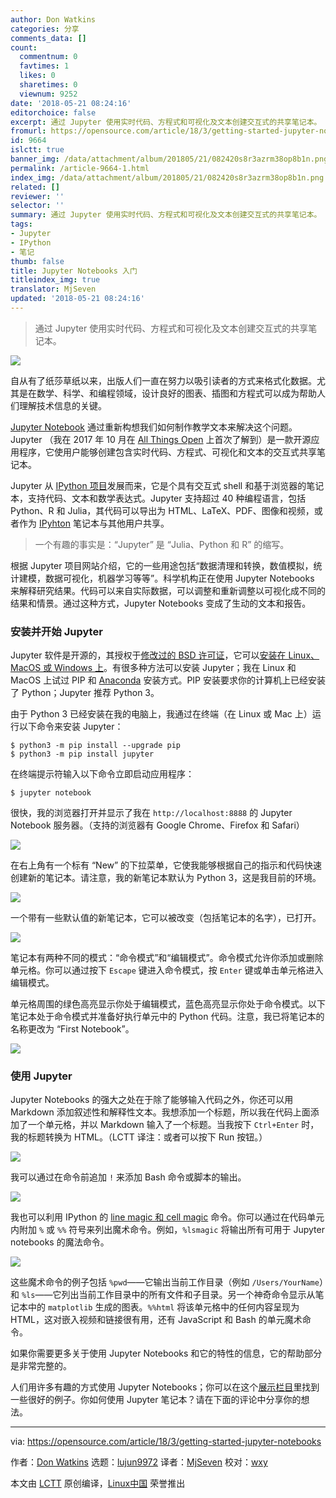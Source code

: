 ```yaml
---
author: Don Watkins
categories: 分享
comments_data: []
count:
  commentnum: 0
  favtimes: 1
  likes: 0
  sharetimes: 0
  viewnum: 9252
date: '2018-05-21 08:24:16'
editorchoice: false
excerpt: 通过 Jupyter 使用实时代码、方程式和可视化及文本创建交互式的共享笔记本。
fromurl: https://opensource.com/article/18/3/getting-started-jupyter-notebooks
id: 9664
islctt: true
banner_img: /data/attachment/album/201805/21/082420s8r3azrm38op8b1n.png
permalink: /article-9664-1.html
index_img: /data/attachment/album/201805/21/082420s8r3azrm38op8b1n.png.thumb.jpg
related: []
reviewer: ''
selector: ''
summary: 通过 Jupyter 使用实时代码、方程式和可视化及文本创建交互式的共享笔记本。
tags:
- Jupyter
- IPython
- 笔记
thumb: false
title: Jupyter Notebooks 入门
titleindex_img: true
translator: MjSeven
updated: '2018-05-21 08:24:16'
---
```



> 
> 通过 Jupyter 使用实时代码、方程式和可视化及文本创建交互式的共享笔记本。
> 
> 
> 


![](/data/attachment/album/201805/21/082420s8r3azrm38op8b1n.png)


自从有了纸莎草纸以来，出版人们一直在努力以吸引读者的方式来格式化数据。尤其是在数学、科学、和编程领域，设计良好的图表、插图和方程式可以成为帮助人们理解技术信息的关键。


[Jupyter Notebook](http://jupyter.org/) 通过重新构想我们如何制作教学文本来解决这个问题。Jupyter （我在 2017 年 10 月在 [All Things Open](https://allthingsopen.org/) 上首次了解到）是一款开源应用程序，它使用户能够创建包含实时代码、方程式、可视化和文本的交互式共享笔记本。


Jupyter 从 [IPython 项目](http://ipython.org/)发展而来，它是个具有交互式 shell 和基于浏览器的笔记本，支持代码、文本和数学表达式。Jupyter 支持超过 40 种编程语言，包括 Python、R 和 Julia，其代码可以导出为 HTML、LaTeX、PDF、图像和视频，或者作为 [IPyhton](https://en.wikipedia.org/wiki/IPython) 笔记本与其他用户共享。



> 
> 一个有趣的事实是：“Jupyter” 是 “Julia、Python 和 R” 的缩写。
> 
> 
> 


根据 Jupyter 项目网站介绍，它的一些用途包括“数据清理和转换，数值模拟，统计建模，数据可视化，机器学习等等”。科学机构正在使用 Jupyter Notebooks 来解释研究结果。代码可以来自实际数据，可以调整和重新调整以可视化成不同的结果和情景。通过这种方式，Jupyter Notebooks 变成了生动的文本和报告。


### 安装并开始 Jupyter


Jupyter 软件是开源的，其授权于[修改过的 BSD 许可证](https://opensource.org/licenses/BSD-3-Clause)，它可以[安装在 Linux、MacOS 或 Windows 上](http://jupyter.org/install.html)。有很多种方法可以安装 Jupyter；我在 Linux 和 MacOS 上试过 PIP 和 [Anaconda](https://www.anaconda.com/download/#linux) 安装方式。PIP 安装要求你的计算机上已经安装了 Python；Jupyter 推荐 Python 3。


由于 Python 3 已经安装在我的电脑上，我通过在终端（在 Linux 或 Mac 上）运行以下命令来安装 Jupyter：



```
$ python3 -m pip install --upgrade pip
$ python3 -m pip install jupyter

```

在终端提示符输入以下命令立即启动应用程序：



```
$ jupyter notebook

```

很快，我的浏览器打开并显示了我在 `http://localhost:8888` 的 Jupyter Notebook 服务器。（支持的浏览器有 Google Chrome、Firefox 和 Safari）


![](/data/attachment/album/201805/21/082421dnx6fqqawddisdxq.png)


在右上角有一个标有 “New” 的下拉菜单，它使我能够根据自己的指示和代码快速创建新的笔记本。请注意，我的新笔记本默认为 Python 3，这是我目前的环境。


![](/data/attachment/album/201805/21/082421kmzvrfqtb9vvnvn6.png)


一个带有一些默认值的新笔记本，它可以被改变（包括笔记本的名字），已打开。


![](/data/attachment/album/201805/21/082421nqp66yepjym62vgx.png)


笔记本有两种不同的模式：“命令模式”和“编辑模式”。命令模式允许你添加或删除单元格。你可以通过按下 `Escape` 键进入命令模式，按 `Enter` 键或单击单元格进入编辑模式。


单元格周围的绿色高亮显示你处于编辑模式，蓝色高亮显示你处于命令模式。以下笔记本处于命令模式并准备好执行单元中的 Python 代码。注意，我已将笔记本的名称更改为 “First Notebook”。


![](/data/attachment/album/201805/21/082422vj8ane2zu85op753.png)


### 使用 Jupyter


Jupyter Notebooks 的强大之处在于除了能够输入代码之外，你还可以用 Markdown 添加叙述性和解释性文本。我想添加一个标题，所以我在代码上面添加了一个单元格，并以 Markdown 输入了一个标题。当我按下 `Ctrl+Enter` 时，我的标题转换为 HTML。（LCTT 译注：或者可以按下 Run 按钮。）


![](/data/attachment/album/201805/21/082422j434avlvey0fx7va.png)


我可以通过在命令前追加 `!` 来添加 Bash 命令或脚本的输出。


![](/data/attachment/album/201805/21/082423enzn3w8snluzl66r.png)


我也可以利用 IPython 的 [line magic 和 cell magic](http://ipython.readthedocs.io/en/stable/interactive/magics.html) 命令。你可以通过在代码单元内附加 `%` 或 `%%` 符号来列出魔术命令。例如，`%lsmagic` 将输出所有可用于 Jupyter notebooks 的魔法命令。


![](/data/attachment/album/201805/21/082423lx5f31vj9mzzf1u1.png)


这些魔术命令的例子包括 `%pwd`——它输出当前工作目录（例如 `/Users/YourName`）和 `%ls`——它列出当前工作目录中的所有文件和子目录。另一个神奇命令显示从笔记本中的 `matplotlib` 生成的图表。`%%html` 将该单元格中的任何内容呈现为 HTML，这对嵌入视频和链接很有用，还有 JavaScript 和 Bash 的单元魔术命令。


如果你需要更多关于使用 Jupyter Notebooks 和它的特性的信息，它的帮助部分是非常完整的。


人们用许多有趣的方式使用 Jupyter Notebooks；你可以在这个[展示栏目](https://github.com/jupyter/jupyter/wiki/a-gallery-of-interesting-jupyter-notebooks#mathematics)里找到一些很好的例子。你如何使用 Jupyter 笔记本？请在下面的评论中分享你的想法。




---


via: <https://opensource.com/article/18/3/getting-started-jupyter-notebooks>


作者：[Don Watkins](https://opensource.com/users/don-watkins) 选题：[lujun9972](https://github.com/lujun9972) 译者：[MjSeven](https://github.com/MjSeven) 校对：[wxy](https://github.com/wxy)


本文由 [LCTT](https://github.com/LCTT/TranslateProject) 原创编译，[Linux中国](https://linux.cn/) 荣誉推出